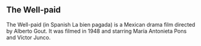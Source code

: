 ## The Well-paid

The Well-paid (in Spanish La bien pagada) is a Mexican drama film directed by Alberto Gout. It was filmed in 1948 and starring María Antonieta Pons and Víctor Junco.